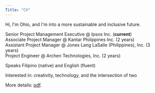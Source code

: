 ```yaml
---
Title: "CV"
---
```


Hi, I'm Ohio, and I'm into a more sustainable and inclusive future.

Senior Project Management Executive @ Ipsos Inc. (**current**)  
Associate Project Manager @ Kantar Philippines Inc. (2 years)  
Assistant Project Manager @ Jones Lang LaSalle (Philippines), Inc. (3 years)  
Project Engineer @ Archen Technologies, Inc. (2 years)

Speaks Filipino (native) and English (fluent)

Interested in: creativity, technology, and the intersection of two

More details: [pdf](/cv.pdf).
